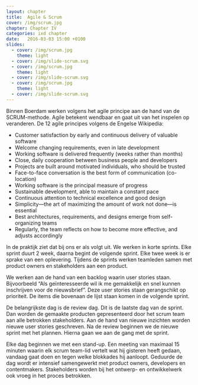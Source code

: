 ```yaml
---
layout: chapter
title:  Agile & Scrum
cover: /img/scrum.jpg
chapter: Chapter IV
categories: ixd chapter
date:   2016-03-03 15:00 +0100
slides:
  - cover: /img/scrum.jpg
    theme: light
  - cover: /img/slide-scrum.svg
  - cover: /img/scrum.jpg
    theme: light
  - cover: /img/slide-scrum.svg
  - cover: /img/scrum.jpg
    theme: light
  - cover: /img/slide-scrum.svg
---
```


Binnen Boerdam werken volgens het agile principe aan de hand van de SCRUM-methode. Agile betekent wendbaar en gaat uit van het inspelen op veranderen. De 12 agile principes volgens de Engelse Wikipedia:

- Customer satisfaction by early and continuous delivery of valuable software
- Welcome changing requirements, even in late development
- Working software is delivered frequently (weeks rather than months)
- Close, daily cooperation between business people and developers
- Projects are built around motivated individuals, who should be trusted
- Face-to-face conversation is the best form of communication (co-location)
- Working software is the principal measure of progress
- Sustainable development, able to maintain a constant pace
- Continuous attention to technical excellence and good design
- Simplicity—the art of maximizing the amount of work not done—is essential
- Best architectures, requirements, and designs emerge from self-organizing teams
- Regularly, the team reflects on how to become more effective, and adjusts accordingly


In de praktijk ziet dat bij ons er als volgt uit. We werken in korte sprints. Elke sprint duurt 2 week, daarna begint de volgende sprint. Elke twee week is er sprake van een oplevering. Tijdens de sprints werken teamleden samen met product owners en stakeholders aan een product.

We werken aan de hand van een backlog waarin user stories staan. Bijvoorbeeld “Als geïnteresseerde wil ik me gemakkelijk en snel kunnen inschrijven voor de nieuwsbrief”. Deze user stories staan gerangschikt op prioriteit. De items die bovenaan de lijst staan komen in de volgende sprint.

De belangrijkste dag is de review dag. Dit is de laatste dag van de sprint. Dan worden de gemaakte producten gepresenteerd door het scrum team aan alle betrokken stakeholders. Aan de hand van nieuwe inzichten worden nieuwe user stories geschreven. Na de review beginnen we de nieuwe sprint met het plannen. Hierna gaan we aan de gang met de sprint. 

Elke dag beginnen we met een stand-up. Een meeting van maximaal 15 minuten waarin elk scrum team-lid vertelt wat hij gisteren heeft gedaan, vandaag gaat doen en tegen welke blokkades hij aanloopt. Geduurde de dag wordt er intensief samengewerkt met product owners, developers en contentmakers. Stakeholders worden bij het ontwerp- en ontwikkelwerk ook vroeg in het proces betrokken.